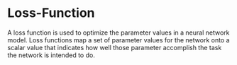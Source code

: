 # Loss-Function
A loss function is used to optimize the parameter values in a neural network model. Loss functions map a set of parameter values for the network onto a scalar value that indicates how well those parameter accomplish the task the network is intended to do.
